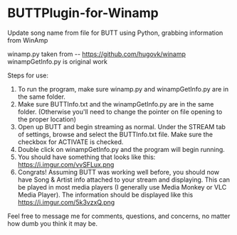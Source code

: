 # BUTTPlugin-for-Winamp
Update song name from file for BUTT using Python, grabbing information from WinAmp

winamp.py taken from -- https://github.com/hugovk/winamp
winampGetInfo.py is original work

Steps for use:

1. To run the program, make sure winamp.py and winampGetInfo.py are in the same folder.
2. Make sure BUTTInfo.txt and the winampGetInfo.py are in the same folder. (Otherwise you'll need to change the pointer on file opening to the proper location)
3. Open up BUTT and begin streaming as normal. Under the STREAM tab of settings, browse and select the BUTTInfo.txt file. Make sure the checkbox for ACTIVATE is checked.
4. Double click on winampGetInfo.py and the program will begin running.
5. You should have something that looks like this: https://i.imgur.com/vvSFLux.png
6. Congrats! Assuming BUTT was working well before, you should now have Song & Artist info attached to your stream and displaying.
This can be played in most media players (I generally use Media Monkey or VLC Media Player). The information should be displayed like this https://i.imgur.com/5k3vzxQ.png

Feel free to message me for comments, questions, and concerns, no matter how dumb you think it may be.

